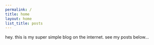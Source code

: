 ```yaml
---
permalink: /
title: home
layout: home
list_title: posts
---
```


hey. this is my super simple blog on the internet. see my posts below...
